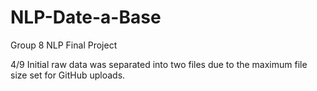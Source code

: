 # NLP-Date-a-Base
Group 8 NLP Final Project

4/9 Initial raw data was separated into two files due to the maximum file size set for GitHub uploads.
